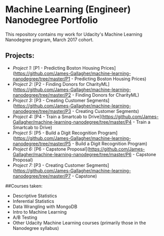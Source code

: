 # Machine Learning (Engineer) Nanodegree Portfolio

This repository contains my work for Udacity's Machine Learning Nanodegree program, March 2017 cohort.

## Projects:

* *Project 1:* [P1 - Predicting Boston Housing Prices](https://github.com/James-Gallagher/machine-learning-nanodegree/tree/master/P1 - Predicting Boston Housing Prices)
* *Project 2:* [P2 - Finding Donors for CharityML](https://github.com/James-Gallagher/machine-learning-nanodegree/tree/master/P2 - Finding Donors for CharityML)
* *Project 3:* [P3 - Creating Customer Segments](https://github.com/James-Gallagher/machine-learning-nanodegree/tree/master/P3 - Creating Customer Segments)
* *Project 4:* [P4 - Train a Smartcab to Drive](https://github.com/James-Gallagher/machine-learning-nanodegree/tree/master/P4 - Train a Smartcab to Drive)
* *Project 5:* [P5 - Build a Digit Recognition Program](https://github.com/James-Gallagher/machine-learning-nanodegree/tree/master/P5 - Build a Digit Recognition Program)
* *Project 6:* [P6 - Capstone Proposal](https://github.com/James-Gallagher/machine-learning-nanodegree/tree/master/P6 - Capstone Proposal)
* *Project 7:* [P3 - Creating Customer Segments](https://github.com/James-Gallagher/machine-learning-nanodegree/tree/master/P7 - Capstone)

##Courses taken:
* Descriptive Statistics
* Inferential Statistics
* Data Wrangling with MongoDB
* Intro to Machine Learning
* A/B Testing
* Other Udacity Machine Learning courses (primarily those in the Nanodegree syllabus)

